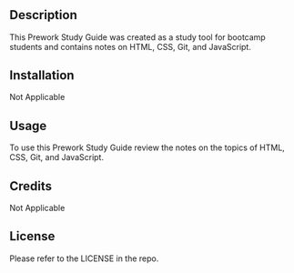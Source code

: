 # <Prework-Study-Guide-Webpage>

## Description

This Prework Study Guide was created as a study tool for bootcamp students and contains notes on HTML, CSS, Git, and JavaScript.

## Installation

Not Applicable

## Usage

To use this Prework Study Guide review the notes on the topics of HTML, CSS, Git, and JavaScript. 

## Credits

Not Applicable

## License

Please refer to the LICENSE in the repo.
